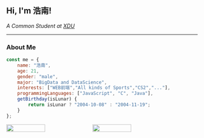 <h2> Hi, I'm 浩南! </h2>
<p><em>A Common Student at <a href="https://www.xidian.edu.cn/">XDU</a></em></p>

---

###  About Me  
```javascript
const me = {
    name: "浩南",
    age: 21,
    gender: "male",
    major: "BigData and DataScience",
    interests: ["WEB前端","All kinds of Sports","CS2","..."],
    programmingLanguages: ["JavaScript", "C", "Java"],
    getBirthday(isLunar) {
        return isLunar ? "2004-10-08" : "2004-11-19";
    }
};
```
<div style="display: flex; justify-content: between-around; align-items: center;">
    <img   align="center" src="https://github-readme-stats.vercel.app/api?username=ComPleHN&locale=cn&line_height=33&show_icons=true&hide=&theme=radical&rank_icon=github&custom_title=MyLanguage" style="width: 45%; height: auto; max-width: 400px;"/>
    <img src="https://github-readme-stats.vercel.app/api/top-langs/?username=ComPleHN&locale=cn&line_height=33&theme=&langs_count=5&custom_title=MyLanguage" style="width: 45%; height: auto; max-width: 400px;" /> 
</div> 

